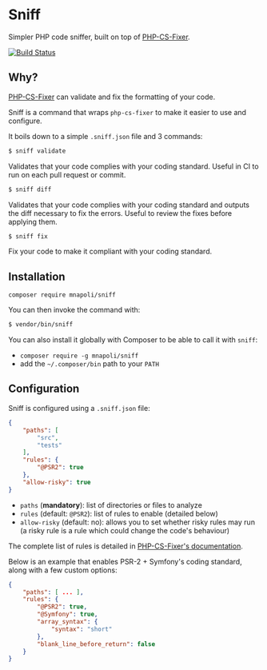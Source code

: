 # Sniff

Simpler PHP code sniffer, built on top of [PHP-CS-Fixer](https://github.com/FriendsOfPHP/PHP-CS-Fixer).

[![Build Status](https://img.shields.io/travis/mnapoli/sniff/master.svg?style=flat-square)](https://travis-ci.org/mnapoli/sniff)

## Why?

[PHP-CS-Fixer](https://github.com/FriendsOfPHP/PHP-CS-Fixer) can validate and fix the formatting of your code.

Sniff is a command that wraps `php-cs-fixer` to make it easier to use and configure.

It boils down to a simple `.sniff.json` file and 3 commands:

```bash
$ sniff validate
```

Validates that your code complies with your coding standard. Useful in CI to run on each pull request or commit.

```bash
$ sniff diff
```

Validates that your code complies with your coding standard and outputs the diff necessary to fix the errors. Useful to review the fixes before applying them.

```bash
$ sniff fix
```

Fix your code to make it compliant with your coding standard.

## Installation


```
composer require mnapoli/sniff
```

You can then invoke the command with:

```bash
$ vendor/bin/sniff
```

You can also install it globally with Composer to be able to call it with `sniff`:

- `composer require -g mnapoli/sniff`
- add the `~/.composer/bin` path to your `PATH`

## Configuration

Sniff is configured using a `.sniff.json` file:

```json
{
    "paths": [
        "src",
        "tests"
    ],
    "rules": {
        "@PSR2": true
    },
    "allow-risky": true
}
```

- `paths` (**mandatory**): list of directories or files to analyze
- `rules` (default: `@PSR2`): list of rules to enable (detailed below)
- `allow-risky` (default: no): allows you to set whether risky rules may run (a risky rule is a rule which could change the code's behaviour)

The complete list of rules is detailed in [PHP-CS-Fixer's documentation](https://github.com/FriendsOfPHP/PHP-CS-Fixer#usage).

Below is an example that enables PSR-2 + Symfony's coding standard, along with a few custom options:

```json
{
    "paths": [ ... ],
    "rules": {
        "@PSR2": true,
        "@Symfony": true,
        "array_syntax": {
            "syntax": "short"
        },
        "blank_line_before_return": false
    }
}
```

